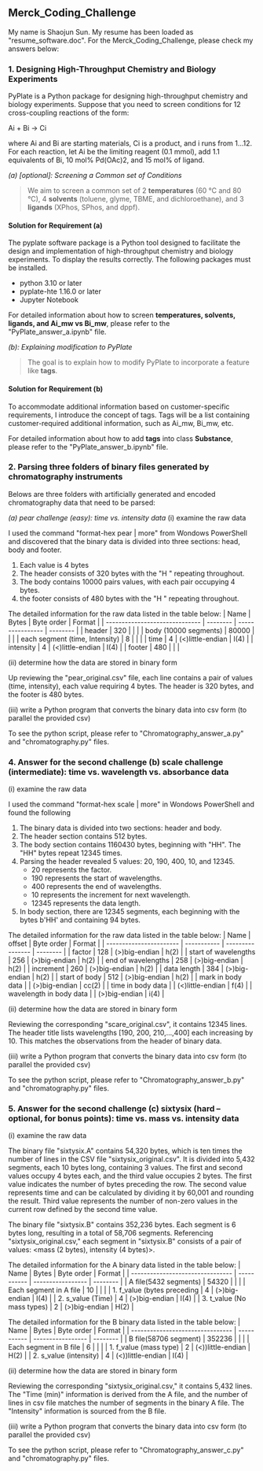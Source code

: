 ## Merck_Coding_Challenge
My name is Shaojun Sun. My resume has been loaded as "resume_software.doc". For the Merck_Coding_Challenge, please check my answers below:
### 1. Designing High-Throughput Chemistry and Biology Experiments
PyPlate is a Python package for designing high-throughput chemistry and biology experiments. Suppose that you need to screen conditions for 12 cross-coupling reactions of the form:

Ai + Bi → Ci

where Ai and Bi are starting materials, Ci is a product, and i runs from 1…12.  For each reaction, let Ai be the limiting reagent (0.1 mmol), add 1.1 equivalents of Bi, 10 mol% Pd(OAc)2, and 15 mol% of ligand. 

*(a) [optional]: Screening a Common set of Conditions*
>We aim to screen a common set of 2 **temperatures** (60 °C and 80 °C), 4 **solvents** (toluene, glyme, TBME, and dichloroethane), and 3 **ligands** (XPhos, SPhos, and dppf). 

#### Solution for Requirement (a)

The pyplate software package is a Python tool designed to facilitate the design and implementation of high-throughput chemistry and biology experiments. To display the results correctly. The following packages must be installed. 
   - python 3.10 or later
   - pyplate-hte 1.16.0 or later
   - Jupyter Notebook

For detailed information about how to screen **temperatures, solvents, ligands, and Ai_mw vs Bi_mw**, please refer to the "PyPlate_answer_a.ipynb" file.

*(b): Explaining modification to PyPlate*
>The goal is to explain how to modify PyPlate to incorporate a feature like **tags**.

#### Solution for Requirement (b)

To accommodate additional information based on customer-specific requirements, I introduce the concept of tags. Tags will be a list containing customer-required additional information, such as Ai_mw, Bi_mw, etc.

For detailed information about how to add **tags** into class **Substance**, please refer to the "PyPlate_answer_b.ipynb" file.

### 2. Parsing three folders of binary files generated by chromatography instruments
Belows are three folders with artificially generated and encoded chromatography data that need to be parsed:

*(a) pear challenge (easy): time vs. intensity data*
(i) examine the raw data

I used the command "format-hex pear | more" from Wondows PowerShell and discovered that the binary data is divided into three sections: head, body and footer.
1. Each value is 4 bytes
2. The header consists of 320 bytes with the "H   " repeating throughout.
3. The body contains 10000 pairs values, with each pair occupying 4 bytes.
4. the footer consists of 480 bytes with the "H   " repeating throughout.

The detailed information for the raw data listed in the table below:
| Name                           | Bytes    | Byte order       | Format   | 
| ------------------------------ | -------- | ---------------- | -------- |
| header                         | 320      |                  |          |
| body (10000 segments)          | 80000    |                  |          |
| each segment (time, Intensity) | 8        |                  |          |
| time                           | 4        | (<)little-endian | I(4)     |
| intensity                      | 4        | (<)little-endian | I(4)     |
| footer                         | 480      |                  |          |

(ii) determine how the data are stored in binary form

Up reviewing the "pear_original.csv" file, each line contains a pair of values (time, intensity), each value requiring 4 bytes. The header is 320 bytes, and the footer is 480 bytes.

(iii) write a Python program that converts the binary data into csv form (to parallel the provided csv)

To see the python script, please refer to "Chromatography_answer_a.py" and "chromatography.py" files.
### 4. Answer for the second challenge (b) scale challenge (intermediate): time vs. wavelength vs. absorbance data
(i) examine the raw data

I used the command "format-hex scale | more" in Wondows PowerShell and found the following
1. The binary data is divided into two sections: header and body.
2. The header section contains 512 bytes.
3. The body section contains 1160430 bytes, beginning with "HH". The "HH" bytes repeat 12345 times.
4. Parsing the header revealed 5 values: 20, 190, 400, 10, and 12345.
   * 20 represents the factor.
   * 190 represents the start of wavelengths.
   * 400 represents the end of wavelengths.
   * 10 represents the increment for next wavelength.
   * 12345 represents the data length.
5. In body section, there are 12345 segments, each beginning with the bytes b'HH' and containing 94 bytes.

The detailed information for the raw data listed in the table below:
| Name                    | offset      | Byte order       | Format   | 
| ----------------------- | ----------- | ---------------- | -------- |
| factor                  | 128         | (>)big-endian    | h(2)     |
| start of wavelengths    | 256         | (>)big-endian    | h(2)     |
| end of wavelengths      | 258         | (>)big-endian    | h(2)     |
| increment               | 260         | (>)big-endian    | h(2)     |
| data length             | 384         | (>)big-endian    | h(2)     |
| start of body           | 512         | (>)big-endian    | h(2)     |
| mark in body data       |             | (>)big-endian    | cc(2)    |
| time in body data       |             | (<)little-endian | f(4)     |
| wavelength in body data |             | (>)big-endian    | i(4)     |

(ii) determine how the data are stored in binary form

Reviewing the corresponding "scare_original.csv", it contains 12345 lines. The header title lists wavelengths [190, 200, 210,...,400] each increasing by 10. This matches the observations from the header of binary data.

(iii) write a Python program that converts the binary data into csv form (to parallel the provided csv)

To see the python script, please refer to "Chromatography_answer_b.py" and "chromatography.py" files.
### 5. Answer for the second challenge (c) sixtysix (hard – optional, for bonus points): time vs. mass vs. intensity data
(i) examine the raw data

The binary file "sixtysix.A" contains 54,320 bytes, which is ten times the number of lines in the CSV file "sixtysix_original.csv". It is divided into 5,432 segments, each 10 bytes long, containing 3 values. The first and second values occupy 4 bytes each, and the third value occupies 2 bytes. The first value indicates the number of bytes preceding the row. The second value represents time and can be calculated by dividing it by 60,001 and rounding the result. Third value represents the number of non-zero values in the current row defined by the second time value.

The binary file "sixtysix.B" contains 352,236 bytes. Each segment is 6 bytes long, resulting in a total of 58,706 segments. Referencing "sixtysix_original.csv," each segment in "sixtysix.B" consists of a pair of values: <mass (2 bytes), intensity (4 bytes)>.

The detailed information for the A binary data listed in the table below:
| Name                             | Bytes       | Byte order        | Format   | 
| -------------------------------- | ----------- | ----------------- | -------- |
| A file(5432 segments)            | 54320       |                   |          |
| Each segment in A file           | 10          |                   |          |
|    1.  f_value (bytes preceding  | 4           | (>)big-endian     | I(4)     |
|    2.  s_value (Time)            | 4           | (>)big-endian     | I(4)     |
|    3.  t_value (No mass types)   | 2           | (>)big-endian     | H(2)     |

The detailed information for the B binary data listed in the table below:
| Name                             | Bytes       | Byte order        | Format   | 
| -------------------------------- | ----------- | ----------------- | -------- |
| B file(58706 segment)            | 352236      |                   |          |
| Each segment in B file           | 6           |                   |          |
|    1.  f_value (mass type)       | 2           | (<))little-endian | H(2)     |
|    2.  s_value (intensity)       | 4           | (<))little-endian | I(4)     |


(ii) determine how the data are stored in binary form

Reviewing the corresponding "sixtysix_original.csv," it contains 5,432 lines. The "Time (min)" information is derived from the A file, and the number of lines in csv file matches the number of segments in the binary A file. The "Intensity" information is sourced from the B file.

(iii) write a Python program that converts the binary data into csv form (to parallel the provided csv)

To see the python script, please refer to "Chromatography_answer_c.py" and "chromatography.py" files.
